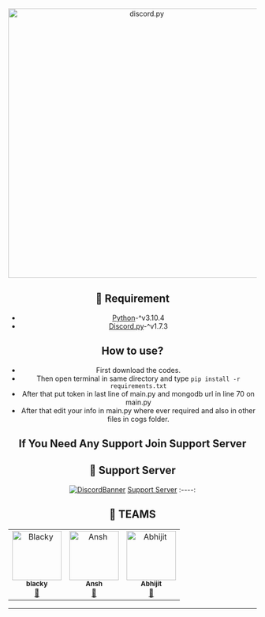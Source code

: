 <div align="center">
  <br />
  <p>
    <a href="https://discordpy.readthedocs.io/en/stable/"><img src="https://discordpy.readthedocs.io/en/stable/_images/snake.svg" width="546" alt="discord.py" /></a>
  </p>
  
## 📎 Requirement
* [Python](https://python.org)-^v3.10.4
* [Discord.py](https://github.com/Rapptz/discord.py)-^v1.7.3

## How to use?
  * First download the codes.
  * Then open terminal in same directory and type ``pip install -r requirements.txt``
  * After that put token in last line of main.py and mongodb url in line 70 on main.py
  * After that edit your info in main.py where ever required and also in other files in cogs folder.

## If You Need Any Support Join Support Server
## 💌 Support Server
[![DiscordBanner](https://cdn.discordapp.com/icons/942117923001098260/a_e279d924a7bbc49cd9d4f91db93469c6.gif?size=4096)](https://discord.gg/coders)
[Support Server](https://discord.gg/coders)
:----:
## 👥 TEAMS ##
<div align="left">
<table>
  <tr>
     <td align="center"><a href="https://discord.com/users/959276033683628122"><img src="https://cdn.discordapp.com/avatars/959276033683628122/1efafeceea77d6b6548208c4d5362529.webp?size=512" width="100px;" alt="Blacky"/><br /><sub><b>blacky</b></sub></a><br /><a href="https://discord.com/users/959276033683628122" title="Owner">👑</a></td>
     <td align="center"><a href="https://discord.com/users/671390595184459782"><img src="https://cdn.discordapp.com/avatars/671390595184459782/fda43cb9b2ae3a8e5c8cf0af83139a83.webp?size=512" width="100px;" alt="Ansh"/><br /><sub><b>Ansh</b></sub></a><br /><a href="https://discord.com/users/671390595184459782" title="Owner">👑</a></td>
     <td align="center"><a href="https://discord.com/users/952560202635427841"><img src="https://cdn.discordapp.com/avatars/952560202635427841/b82ec9b079f0a8fd4027bf291f8f4603.webp?size=512" width="100px;" alt="Abhijit"/><br /><sub><b>Abhijit</b></sub></a><br /><a href="https://discord.com/users/952560202635427841" title="Owner">👑</a></td>
     
  </tr>
</table>
</div>

<hr>
